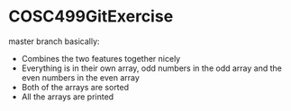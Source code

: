 # COSC499GitExercise
 
 
master branch basically:
- Combines the two features together nicely 
- Everything is in their own array, odd numbers in the odd array and the even numbers in the even array
- Both of the arrays are sorted
- All the arrays are printed
